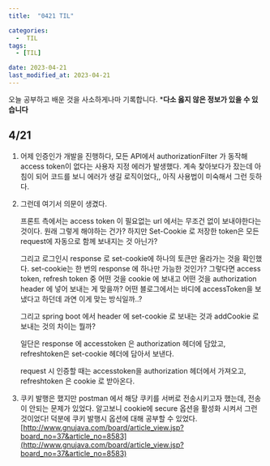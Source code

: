 ```yaml
---
title:  "0421 TIL" 

categories:
  -  TIL
tags:
  - [TIL]

date: 2023-04-21
last_modified_at: 2023-04-21
---
```


오늘 공부하고 배운 것을 사소하게나마 기록합니다. 
***다소 옳지 않은 정보가 있을 수 있습니다**

## 4/21

1. 어제 인증인가 개발을 진행하다, 모든 API에서 authorizationFilter 가 동작해 access token이 없다는 사용자 지정 에러가 발생했다. 계속 찾아보다가 잤는데 아침이 되어 코드를 보니 에러가 생길 로직이었다,, 아직 사용법이 미숙해서 그런 듯하다.
2. 그런데 여기서 의문이 생겼다. 
    
    프론트 측에서는 access token 이 필요없는 url 에서는 무조건 없이 보내야한다는 것이다. 원래 그렇게 해야하는 건가? 하지만 Set-Cookie 로 저장한 token은 모든 request에 자동으로 함께 보내지는 것 아닌가? 
    
    그리고 로그인시 response 로 set-cookie에 하나의 토큰만 올라가는 것을 확인했다. set-cookie는 한 번의 response 에 하나만 가능한 것인가? 그렇다면 access token, refresh token 중 어떤 것을 cookie 에 보내고 어떤 것을 authorization header 에 넣어 보내는 게 맞을까? 어떤 블로그에서는 바디에 accessToken을 보냈다고 하던데 과연 이게 맞는 방식일까..?
    
    그리고 spring boot 에서 header 에 set-cookie 로 보내는 것과 addCookie 로 보내는 것의 차이는 뭘까? 
    
    일단은 response 에 accesstoken 은 authorization 헤더에 담았고, refreshtoken은 set-cookie 헤더에 담아서 보낸다. 
    
    request 시 인증할 때는 accesstoken을 authorization 헤더에서 가져오고, refreshtoken 은 cookie 로 받아온다. 
    
3. 쿠키 발행은 했지만 postman 에서 해당 쿠키를 서버로 전송시키고자 했는데, 전송이 안되는 문제가 있었다. 알고보니 cookie에 secure 옵션을 활성화 시켜서 그런 것이었다! 덕분에 쿠키 발행시 옵션에 대해 공부할 수 있었다.  [http://www.gnujava.com/board/article_view.jsp?board_no=37&article_no=8583](http://www.gnujava.com/board/article_view.jsp?board_no=37&article_no=8583)